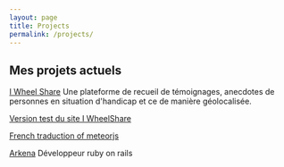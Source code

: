 ```yaml
---
layout: page
title: Projects
permalink: /projects/
---
```

<h2 class="navigation-title">Mes projets actuels</h2>
<p class="projects-list-item"><a href="http://www.iwheelshare.com">I Wheel Share</a> Une plateforme de recueil de témoignages, anecdotes de personnes en situation d'handicap et ce de manière géolocalisée.</p>
<p class="projects-list-item"><a href="http://iwheelmap.herokuapp.com">Version test du site I WheelShare</a></p>
<p class="projects-list-item"><a href="https://github.com/mosleymos/frenchmeteorjsbook">French traduction of meteorjs</a></p>
<p class="projects-list-item"><a href="http://www.arkena.com">Arkena</a> Développeur ruby on rails</p>
